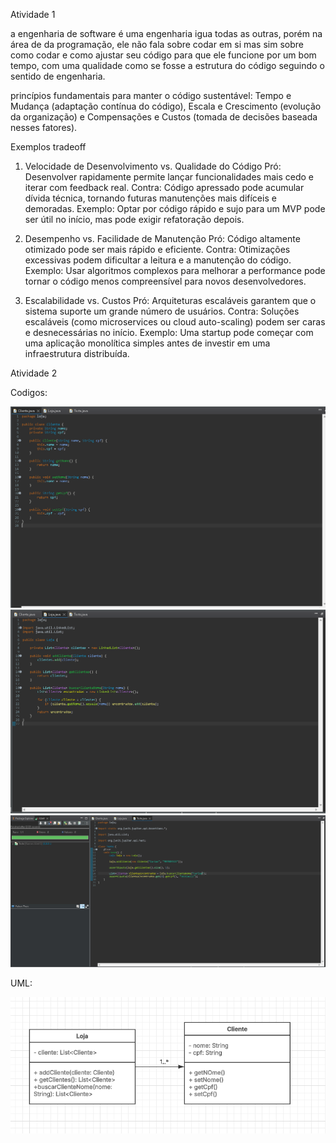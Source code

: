 Atividade 1

a engenharia de software é uma engenharia igua todas as outras, porém na área de da programação, ele não fala sobre codar em si mas sim sobre como codar e como ajustar seu código para que ele funcione por um bom tempo, com uma qualidade como se fosse a estrutura do código seguindo o sentido de engenharia.

princípios fundamentais para manter o código sustentável: Tempo e Mudança (adaptação contínua do código), Escala e Crescimento (evolução da organização) e Compensações e Custos (tomada de decisões baseada nesses fatores).


Exemplos tradeoff

1. Velocidade de Desenvolvimento vs. Qualidade do Código
Pró: Desenvolver rapidamente permite lançar funcionalidades mais cedo e iterar com feedback real.
Contra: Código apressado pode acumular dívida técnica, tornando futuras manutenções mais difíceis e demoradas.
Exemplo: Optar por código rápido e sujo para um MVP pode ser útil no início, mas pode exigir refatoração depois.


2. Desempenho vs. Facilidade de Manutenção
Pró: Código altamente otimizado pode ser mais rápido e eficiente.
Contra: Otimizações excessivas podem dificultar a leitura e a manutenção do código.
Exemplo: Usar algoritmos complexos para melhorar a performance pode tornar o código menos compreensível para novos desenvolvedores.


3. Escalabilidade vs. Custos
Pró: Arquiteturas escaláveis garantem que o sistema suporte um grande número de usuários.
Contra: Soluções escaláveis (como microservices ou cloud auto-scaling) podem ser caras e desnecessárias no início.
Exemplo: Uma startup pode começar com uma aplicação monolítica simples antes de investir em uma infraestrutura distribuída.

Atividade 2

Codigos:

![Cliente](image.png)
![Loja](image-1.png)
![Teste](image-2.png)

UML:

![UML](image-3.png)
